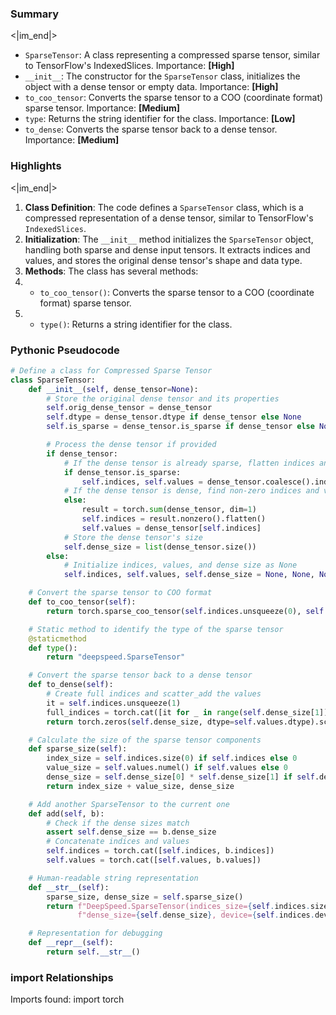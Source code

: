 

### Summary

<|im_end|>

* `SparseTensor`: A class representing a compressed sparse tensor, similar to TensorFlow's IndexedSlices. Importance: **[High]**
* `__init__`: The constructor for the `SparseTensor` class, initializes the object with a dense tensor or empty data. Importance: **[High]**
* `to_coo_tensor`: Converts the sparse tensor to a COO (coordinate format) sparse tensor. Importance: **[Medium]**
* `type`: Returns the string identifier for the class. Importance: **[Low]**
* `to_dense`: Converts the sparse tensor back to a dense tensor. Importance: **[Medium]**

### Highlights

<|im_end|>

1. **Class Definition**: The code defines a `SparseTensor` class, which is a compressed representation of a dense tensor, similar to TensorFlow's `IndexedSlices`.
2. **Initialization**: The `__init__` method initializes the `SparseTensor` object, handling both sparse and dense input tensors. It extracts indices and values, and stores the original dense tensor's shape and data type.
3. **Methods**: The class has several methods:
4.   - `to_coo_tensor()`: Converts the sparse tensor to a COO (coordinate format) sparse tensor.
5.   - `type()`: Returns a string identifier for the class.

### Pythonic Pseudocode

```python
# Define a class for Compressed Sparse Tensor
class SparseTensor:
    def __init__(self, dense_tensor=None):
        # Store the original dense tensor and its properties
        self.orig_dense_tensor = dense_tensor
        self.dtype = dense_tensor.dtype if dense_tensor else None
        self.is_sparse = dense_tensor.is_sparse if dense_tensor else None

        # Process the dense tensor if provided
        if dense_tensor:
            # If the dense tensor is already sparse, flatten indices and values
            if dense_tensor.is_sparse:
                self.indices, self.values = dense_tensor.coalesce().indices().flatten(), dense_tensor.values()
            # If the dense tensor is dense, find non-zero indices and values
            else:
                result = torch.sum(dense_tensor, dim=1)
                self.indices = result.nonzero().flatten()
                self.values = dense_tensor[self.indices]
            # Store the dense tensor's size
            self.dense_size = list(dense_tensor.size())
        else:
            # Initialize indices, values, and dense size as None
            self.indices, self.values, self.dense_size = None, None, None

    # Convert the sparse tensor to COO format
    def to_coo_tensor(self):
        return torch.sparse_coo_tensor(self.indices.unsqueeze(0), self.values, self.dense_size)

    # Static method to identify the type of the sparse tensor
    @staticmethod
    def type():
        return "deepspeed.SparseTensor"

    # Convert the sparse tensor back to a dense tensor
    def to_dense(self):
        # Create full indices and scatter_add the values
        it = self.indices.unsqueeze(1)
        full_indices = torch.cat([it for _ in range(self.dense_size[1])], dim=1)
        return torch.zeros(self.dense_size, dtype=self.values.dtype).scatter_add_(0, full_indices, self.values)

    # Calculate the size of the sparse tensor components
    def sparse_size(self):
        index_size = self.indices.size(0) if self.indices else 0
        value_size = self.values.numel() if self.values else 0
        dense_size = self.dense_size[0] * self.dense_size[1] if self.dense_size else 0
        return index_size + value_size, dense_size

    # Add another SparseTensor to the current one
    def add(self, b):
        # Check if the dense sizes match
        assert self.dense_size == b.dense_size
        # Concatenate indices and values
        self.indices = torch.cat([self.indices, b.indices])
        self.values = torch.cat([self.values, b.values])

    # Human-readable string representation
    def __str__(self):
        sparse_size, dense_size = self.sparse_size()
        return f"DeepSpeed.SparseTensor(indices_size={self.indices.size()}, values_size={self.values.size()}, " \
               f"dense_size={self.dense_size}, device={self.indices.device}, reduction_factor={dense_size / sparse_size})"

    # Representation for debugging
    def __repr__(self):
        return self.__str__()
```


### import Relationships

Imports found:
import torch